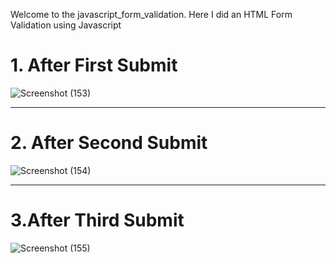 Welcome to the javascript_form_validation. Here I did an HTML Form Validation using Javascript

# 1. After First Submit

![Screenshot (153)](https://user-images.githubusercontent.com/72780172/221196906-d550b321-56ae-4f5f-8b92-e682b417fdb0.png)
***

# 2. After Second Submit

![Screenshot (154)](https://user-images.githubusercontent.com/72780172/221197384-e9310858-fbb6-4a37-bd65-e586f6b5b185.png)

***

# 3.After Third Submit
![Screenshot (155)](https://user-images.githubusercontent.com/72780172/221197523-a9ae7022-1ca1-4e40-a7ed-ba35a939538c.png)

